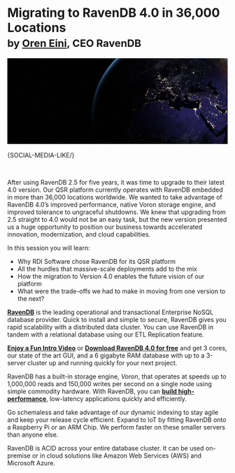 # Migrating to RavenDB 4.0 in 36,000 Locations<br/><small>by <a href="mailto:ayende@ayende.com">Oren Eini</a>, CEO RavenDB</small>

![Code-A-Like: Using RavenDB for Developer Analytics](images/migrating-to-ravendb-at-36000-locations.jpg)

{SOCIAL-MEDIA-LIKE/}

<br/>

<p>After using RavenDB 2.5 for five years, it was time to upgrade to their latest 4.0 version. Our QSR platform currently operates with RavenDB embedded in more than 36,000 locations worldwide. We wanted to take advantage of RavenDB 4.0’s improved performance, native Voron storage engine, and improved tolerance to ungraceful shutdowns. We knew that upgrading from 2.5 straight to 4.0 would not be an easy task, but the new version presented us a huge opportunity to position our business towards accelerated innovation, modernization, and cloud capabilities.</p>

<p>In this session you will learn:</p>
<ul>
<li>Why RDI Software chose RavenDB for its QSR platform</li>
<li>All the hurdles that massive-scale deployments add to the mix</li>
<li>How the migration to Version 4.0 enables the future vision of our platform</li>
<li>What were the trade-offs we had to make in moving from one version to the next?</li>
</ul>

<div class="bottom-line">
    <p>
        <a href="http://ravendb.net/"><strong>RavenDB</strong></a> is the leading operational and transactional Enterprise NoSQL database provider. Quick to install and simple to secure, RavenDB gives you rapid scalability with a distributed data cluster. You can use RavenDB in tandem with a relational database using our ETL Replication feature.
    </p>
    <p>
        <a href="https://ravendb.net#play-video"><strong>Enjoy a Fun Intro Video</strong></a> or <a href="https://ravendb.net/downloads"><strong>Download RavenDB 4.0 for free</strong></a> and get 3 cores, our state of the art GUI, and a 6 gigabyte RAM database with up to a 3-server cluster up and running quickly for your next project.
    </p>
    <p>
        RavenDB has a built-in storage engine, <em>Voron</em>, that operates at speeds up to 1,000,000 reads and 150,000 writes per second on a single node using simple commodity hardware. With RavenDB, you can <a href="https://ravendb.net/features"><strong>build high-performance</strong></a>, low-latency applications quickly and efficiently.
    </p>
    <p>
        Go schemaless and take advantage of our dynamic indexing to stay agile and keep your release cycle efficient. Expand to IoT by fitting RavenDB onto a Raspberry Pi or an ARM Chip. We perform faster on these smaller servers than anyone else. 
    </p>
    <p>
        RavenDB is ACID across your entire database cluster. It can be used on-premise or in cloud solutions like Amazon Web Services (AWS) and Microsoft Azure.
    </p>
</div>
